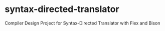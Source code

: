 # syntax-directed-translator
Compiler Design Project for Syntax-Directed Translator with Flex and Bison
